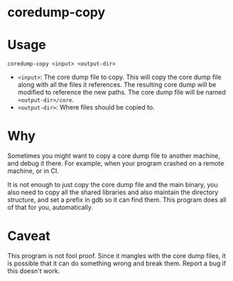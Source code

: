 coredump-copy
=============

# Usage

```
coredump-copy <input> <output-dir>
```


- `<input>`: The core dump file to copy. This will copy the core dump file along with all the files it references. The resulting core dump will be modified to reference the new paths. The core dump file will be named `<output-dir>/core`.
- `<output-dir>`: Where files should be copied to.

# Why

Sometimes you might want to copy a core dump file to another machine, and debug it there. For example, when your program crashed on a remote machine, or in CI.

It is not enough to just copy the core dump file and the main binary, you also need to copy all the shared libraries and also maintain the directory structure, and set a prefix in gdb so it can find them. This program does all of that for you, automatically.

# Caveat

This program is not fool proof. Since it mangles with the core dump files, it is possible that it can do something wrong and break them. Report a bug if this doesn't work.
